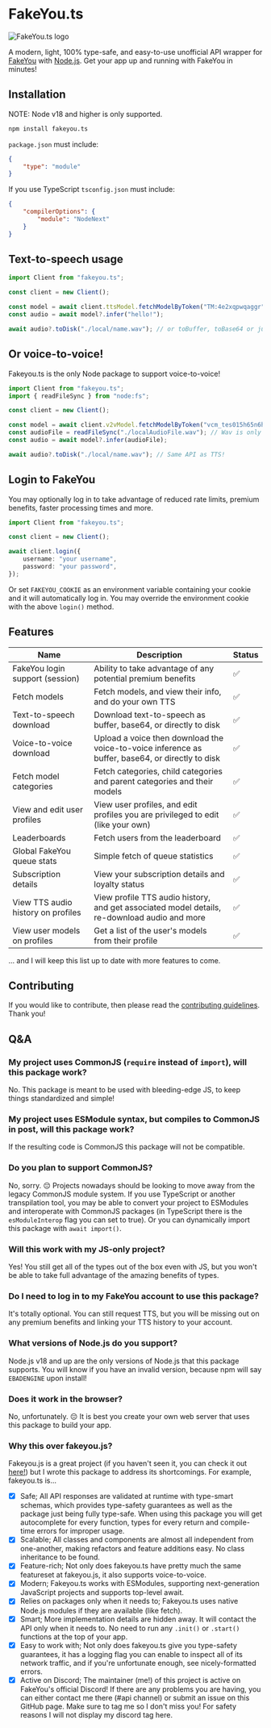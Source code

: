 # FakeYou.ts

![FakeYou.ts logo](https://github.com/jack3898/fakeyou.ts/assets/28375223/c76748e2-0456-4ed9-af06-6a84139e8f51)

A modern, light, 100% type-safe, and easy-to-use unofficial API wrapper for [FakeYou](https://fakeyou.com/) with [Node.js](https://nodejs.org). Get your app up and running with FakeYou in minutes!

## Installation

NOTE: Node v18 and higher is only supported.

```bash
npm install fakeyou.ts
```

`package.json` must include:

```json
{
    "type": "module"
}
```

If you use TypeScript `tsconfig.json` must include:

```json
{
    "compilerOptions": {
        "module": "NodeNext"
    }
}
```

## Text-to-speech usage

```ts
import Client from "fakeyou.ts";

const client = new Client();

const model = await client.ttsModel.fetchModelByToken("TM:4e2xqpwqaggr");
const audio = await model?.infer("hello!");

await audio?.toDisk("./local/name.wav"); // or toBuffer, toBase64 or just the raw URL!
```

## Or voice-to-voice!

Fakeyou.ts is the only Node package to support voice-to-voice!

```ts
import Client from "fakeyou.ts";
import { readFileSync } from "node:fs";

const client = new Client();

const model = await client.v2vModel.fetchModelByToken("vcm_tes015h65n6h");
const audioFile = readFileSync("./localAudioFile.wav"); // Wav is only supported for simplicity, as validating the type is not reliable
const audio = await model?.infer(audioFile);

await audio?.toDisk("./local/name.wav"); // Same API as TTS!
```

## Login to FakeYou

You may optionally log in to take advantage of reduced rate limits, premium benefits, faster processing times and more.

```ts
import Client from "fakeyou.ts";

const client = new Client();

await client.login({
    username: "your username",
    password: "your password",
});
```

Or set `FAKEYOU_COOKIE` as an environment variable containing your cookie and it will automatically log in. You may override the environment cookie with the above `login()` method.

## Features

| Name                               | Description                                                                                      | Status |
| ---------------------------------- | ------------------------------------------------------------------------------------------------ | ------ |
| FakeYou login support (session)    | Ability to take advantage of any potential premium benefits                                      | ✅     |
| Fetch models                       | Fetch models, and view their info, and do your own TTS                                           | ✅     |
| Text-to-speech download            | Download text-to-speech as buffer, base64, or directly to disk                                   | ✅     |
| Voice-to-voice download            | Upload a voice then download the voice-to-voice inference as buffer, base64, or directly to disk | ✅     |
| Fetch model categories             | Fetch categories, child categories and parent categories and their models                        | ✅     |
| View and edit user profiles        | View user profiles, and edit profiles you are privileged to edit (like your own)                 | ✅     |
| Leaderboards                       | Fetch users from the leaderboard                                                                 | ✅     |
| Global FakeYou queue stats         | Simple fetch of queue statistics                                                                 | ✅     |
| Subscription details               | View your subscription details and loyalty status                                                | ✅     |
| View TTS audio history on profiles | View profile TTS audio history, and get associated model details, re-download audio and more     | ✅     |
| View user models on profiles       | Get a list of the user's models from their profile                                               | ✅     |

... and I will keep this list up to date with more features to come.

## Contributing

If you would like to contribute, then please read the [contributing guidelines](https://github.com/jack3898/fakeyou.ts/blob/main/.github/CONTRIBUTING.md). Thank you!

## Q&A

### My project uses CommonJS (`require` instead of `import`), will this package work?

No. This package is meant to be used with bleeding-edge JS, to keep things standardized and simple!

### My project uses ESModule syntax, but compiles to CommonJS in post, will this package work?

If the resulting code is CommonJS this package will not be compatible.

### Do you plan to support CommonJS?

No, sorry. 😔 Projects nowadays should be looking to move away from the legacy CommonJS module system. If you use TypeScript or another transpilation tool, you may be able to convert your project to ESModules and interoperate with CommonJS packages (in TypeScript there is the `esModuleInterop` flag you can set to true). Or you can dynamically import this package with `await import()`.

### Will this work with my JS-only project?

Yes! You still get all of the types out of the box even with JS, but you won't be able to take full advantage of the amazing benefits of types.

### Do I need to log in to my FakeYou account to use this package?

It's totally optional. You can still request TTS, but you will be missing out on any premium benefits and linking your TTS history to your account.

### What versions of Node.js do you support?

Node.js v18 and up are the only versions of Node.js that this package supports. You will know if you have an invalid version, because npm will say `EBADENGINE` upon install!

### Does it work in the browser?

No, unfortunately. 😔 It is best you create your own web server that uses this package to build your app.

### Why this over fakeyou.**js**?

Fakeyou.js is a great project (if you haven't seen it, you can check it out [here!](https://github.com/leunamcrack/fakeyou.js/)) but I wrote this package to address its shortcomings. For example, fakeyou.ts is...

-   [x] Safe; All API responses are validated at runtime with type-smart schemas, which provides type-safety guarantees as well as the package just being fully type-safe. When using this package you will get autocomplete for every function, types for every return and compile-time errors for improper usage.
-   [x] Scalable; All classes and components are almost all independent from one-another, making refactors and feature additions easy. No class inheritance to be found.
-   [x] Feature-rich; Not only does fakeyou.ts have pretty much the same featureset at fakeyou.js, it also supports voice-to-voice.
-   [x] Modern; Fakeyou.ts works with ESModules, supporting next-generation JavaScript projects and supports top-level await.
-   [x] Relies on packages only when it needs to; Fakeyou.ts uses native Node.js modules if they are available (like fetch).
-   [x] Smart; More implementation details are hidden away. It will contact the API only when it needs to. No need to run any `.init()` or `.start()` functions at the top of your app.
-   [x] Easy to work with; Not only does fakeyou.ts give you type-safety guarantees, it has a logging flag you can enable to inspect all of its network traffic, and if you're unfortunate enough, see nicely-formatted errors.
-   [x] Active on Discord; The maintainer (me!) of this project is active on FakeYou's official Discord! If there are any problems you are having, you can either contact me there (#api channel) or submit an issue on this GitHub page. Make sure to tag me so I don't miss you! For safety reasons I will not display my discord tag here.
